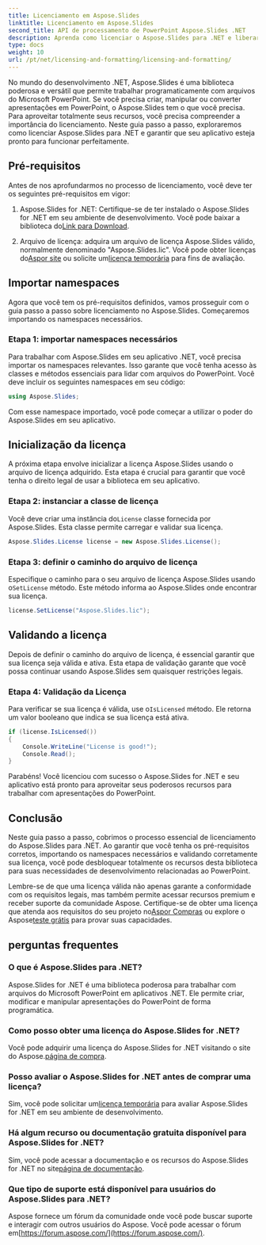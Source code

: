 ```yaml
---
title: Licenciamento em Aspose.Slides
linktitle: Licenciamento em Aspose.Slides
second_title: API de processamento de PowerPoint Aspose.Slides .NET
description: Aprenda como licenciar o Aspose.Slides para .NET e liberar o poder da manipulação do PowerPoint em seus aplicativos .NET.
type: docs
weight: 10
url: /pt/net/licensing-and-formatting/licensing-and-formatting/
---
```


No mundo do desenvolvimento .NET, Aspose.Slides é uma biblioteca poderosa e versátil que permite trabalhar programaticamente com arquivos do Microsoft PowerPoint. Se você precisa criar, manipular ou converter apresentações em PowerPoint, o Aspose.Slides tem o que você precisa. Para aproveitar totalmente seus recursos, você precisa compreender a importância do licenciamento. Neste guia passo a passo, exploraremos como licenciar Aspose.Slides para .NET e garantir que seu aplicativo esteja pronto para funcionar perfeitamente.

## Pré-requisitos

Antes de nos aprofundarmos no processo de licenciamento, você deve ter os seguintes pré-requisitos em vigor:

1.  Aspose.Slides for .NET: Certifique-se de ter instalado o Aspose.Slides for .NET em seu ambiente de desenvolvimento. Você pode baixar a biblioteca do[Link para Download](https://releases.aspose.com/slides/net/).

2.  Arquivo de licença: adquira um arquivo de licença Aspose.Slides válido, normalmente denominado "Aspose.Slides.lic". Você pode obter licenças do[Aspor site](https://purchase.aspose.com/buy) ou solicite um[licença temporária](https://purchase.aspose.com/temporary-license/) para fins de avaliação.

## Importar namespaces

Agora que você tem os pré-requisitos definidos, vamos prosseguir com o guia passo a passo sobre licenciamento no Aspose.Slides. Começaremos importando os namespaces necessários.

### Etapa 1: importar namespaces necessários

Para trabalhar com Aspose.Slides em seu aplicativo .NET, você precisa importar os namespaces relevantes. Isso garante que você tenha acesso às classes e métodos essenciais para lidar com arquivos do PowerPoint. Você deve incluir os seguintes namespaces em seu código:

```csharp
using Aspose.Slides;
```

Com esse namespace importado, você pode começar a utilizar o poder do Aspose.Slides em seu aplicativo.

## Inicialização da licença

A próxima etapa envolve inicializar a licença Aspose.Slides usando o arquivo de licença adquirido. Esta etapa é crucial para garantir que você tenha o direito legal de usar a biblioteca em seu aplicativo.

### Etapa 2: instanciar a classe de licença

 Você deve criar uma instância do`License` classe fornecida por Aspose.Slides. Esta classe permite carregar e validar sua licença.

```csharp
Aspose.Slides.License license = new Aspose.Slides.License();
```

### Etapa 3: definir o caminho do arquivo de licença

 Especifique o caminho para o seu arquivo de licença Aspose.Slides usando o`SetLicense` método. Este método informa ao Aspose.Slides onde encontrar sua licença.

```csharp
license.SetLicense("Aspose.Slides.lic");
```

## Validando a licença

Depois de definir o caminho do arquivo de licença, é essencial garantir que sua licença seja válida e ativa. Esta etapa de validação garante que você possa continuar usando Aspose.Slides sem quaisquer restrições legais.

### Etapa 4: Validação da Licença

Para verificar se sua licença é válida, use o`IsLicensed` método. Ele retorna um valor booleano que indica se sua licença está ativa.

```csharp
if (license.IsLicensed())
{
    Console.WriteLine("License is good!");
    Console.Read();
}
```

Parabéns! Você licenciou com sucesso o Aspose.Slides for .NET e seu aplicativo está pronto para aproveitar seus poderosos recursos para trabalhar com apresentações do PowerPoint.

## Conclusão

Neste guia passo a passo, cobrimos o processo essencial de licenciamento do Aspose.Slides para .NET. Ao garantir que você tenha os pré-requisitos corretos, importando os namespaces necessários e validando corretamente sua licença, você pode desbloquear totalmente os recursos desta biblioteca para suas necessidades de desenvolvimento relacionadas ao PowerPoint.

 Lembre-se de que uma licença válida não apenas garante a conformidade com os requisitos legais, mas também permite acessar recursos premium e receber suporte da comunidade Aspose. Certifique-se de obter uma licença que atenda aos requisitos do seu projeto no[Aspor Compras](https://purchase.aspose.com/buy) ou explore o Aspose[teste grátis](https://releases.aspose.com/) para provar suas capacidades.

## perguntas frequentes

### O que é Aspose.Slides para .NET?
Aspose.Slides for .NET é uma biblioteca poderosa para trabalhar com arquivos do Microsoft PowerPoint em aplicativos .NET. Ele permite criar, modificar e manipular apresentações do PowerPoint de forma programática.

### Como posso obter uma licença do Aspose.Slides for .NET?
 Você pode adquirir uma licença do Aspose.Slides for .NET visitando o site do Aspose.[página de compra](https://purchase.aspose.com/buy).

### Posso avaliar o Aspose.Slides for .NET antes de comprar uma licença?
 Sim, você pode solicitar um[licença temporária](https://purchase.aspose.com/temporary-license/) para avaliar Aspose.Slides for .NET em seu ambiente de desenvolvimento.

### Há algum recurso ou documentação gratuita disponível para Aspose.Slides for .NET?
 Sim, você pode acessar a documentação e os recursos do Aspose.Slides for .NET no site[página de documentação](https://reference.aspose.com/slides/net/).

### Que tipo de suporte está disponível para usuários do Aspose.Slides para .NET?
 Aspose fornece um fórum da comunidade onde você pode buscar suporte e interagir com outros usuários do Aspose. Você pode acessar o fórum em[https://forum.aspose.com/](https://forum.aspose.com/).